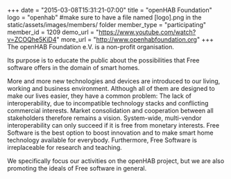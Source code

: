 +++
date = "2015-03-08T15:31:21-07:00"
title = "openHAB Foundation"
logo = "openhab" #make sure to have a file named [logo].png in the static/assets/images/members/ folder
member_type = "participating"
member_id = 1209
demo_url = "https://www.youtube.com/watch?v=ZCOQhe5KiD4"
more_url = "http://www.openhabfoundation.org"
+++
The openHAB Foundation e.V. is a non-profit organisation.

Its purpose is to educate the public about the possibilities that Free software offers in the domain of smart homes.

More and more new technologies and devices are introduced to our living, working and business environment. Although all of them are designed to make our lives easier, they have a common problem: The lack of interoperability, due to incompatible technology stacks and conflicting commercial interests. Market consolidation and cooperation between all stakeholders therefore remains a vision. System-wide, multi-vendor interoperability can only succeed if it is free from monetary interests. Free Software is the best option to boost innovation and to make smart home technology available for everybody. Furthermore, Free Software is irreplaceable for research and teaching.

We specifically focus our activities on the openHAB project, but we are also promoting the ideals of Free software in general.